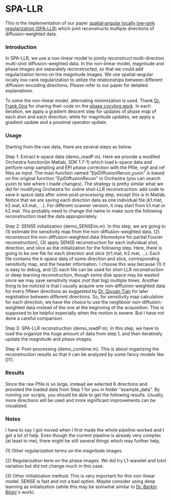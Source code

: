 # SPA-LLR
This is the implementation of our paper [spatial‐angular locally low‐rank regularization (SPA‐LLR)](https://onlinelibrary.wiley.com/doi/full/10.1002/mrm.28025) which joint reconstructs multiple directions of diffusion-weighted data.

### Introduction

In SPA-LLR, we use a non-linear model to jointly reconstruct multi-direction multi-shot diffusion-weighted data. In the non-linear model, magnitude and phase images are separately reconstructed, so that we could add regularization terms on the magnitude images. We use spatial-angular locally low-rank regularization to utilize the relationships between different diffusion-encoding directions. Please refer to our paper for detailed explanations. 

To solve the non-linear model, alternating minimization is used. Thank [Dr. Frank Ong](https://profiles.stanford.edu/210728) for sharing their code on the [phase cycyling work](https://onlinelibrary.wiley.com/doi/full/10.1002/mrm.27011). In each iteration, we apply a gradient descent step for updates of phase map of each shot and each direction; while for magnitude updates, we apply a gradient update and a proximal operator update. 

### Usage

Starting from the raw data, there are several steps as below.

Step 1: Extract k-space data (demo_readP.m). Here we provide a modifed Orchestra function(in Matlab, SDK 1.7-1) which load k-space data and perform ramp sampling and EPI phase correction with the Pfile, vrgf and ref files as input. The main function named "EpiDiffusionRecon_yuxin" is based on the original function "EpiDiffusionRecon" in Orchestra (you can search yuxin to see where I made changes). The strategy is pretty similar what we did for modifying Orchestra for online shot-LLR reconstruction: add code to save k-space data after some post-processing step, except this is in Matlab. Notice that we are saving each direction data as one individual file (k1.mat, k2.mat, k3.mat, ...). For different scanner version, it may start from k1.mat or k2.mat. You probably need to change the name to make sure the following reconstruction load the data approporiately. 

Step 2: SENSE initialization (demo_SENSEini.m). In this step, we are going to (1) estimate the sensitivity map from the non-diffusion-weighted data, (2) reconstruct the non-diffusion-weighted data (Homodyne for partial Fourier reconstruction), (3) apply SENSE reconstruction for each individual shot, direction, and slice as the initialization for the following step. Here, there is going to be one file for each direction and slice (tr1.mat, tr2.mat, ...). Each file contains the k-space data of some direction and slice, corresponding sensitivity map, and the header information. I choose this way because (1) it is easy to debug, and (2) each file can be used for shot-LLR reconstruction or deep learning reconstruction, though some disk space may be wasted since we may save sensitivity maps (not that big) multiple times. Another thing to be noticed is that I usually acquire one non-diffusion-weighted data for every fifteen directions as suggested by [Dr. Qiyuan Tian](https://www.nmr.mgh.harvard.edu/user/4287093) for later registration between different directions. So, for sensitivity map calculation for each direction, we have the choice to use the neighboor non-diffusion-weighted data instead of the one at the beginning of the acquisition. This is supposed to be helpful especially when the motion is severe. But I have not done a careful comparison.

Step 3: SPA-LLR reconstruction (demo_readP.m). In this step, we have to load the organize the huge amount of data from step 1, and then iteratively update the magnitude and phase images.

Step 4: Post-processing (demo_combine.m). This is about organizing the reconstruction results so that it can be analyzed by some fancy models like DTI.

### Results
Since the raw Pfile is so large, instead we selected 6 directions and provided the loaded data from Step 1 for you in folder "example_data". By running our scripts, you should be able to get the following results. Usually, more directions will be used and more significant improvements can be visualized.

### Notes
I have to say I got moved when I first made the whole pipeline worked and I got a lot of help. Even though the current pipeline is already very complex (at least to me), there might be still several things which may further help,

(1) Other regularization terms on the magnitude images.

(2) Regularization term on the phase images. We did try L1-wavelet and totol variation but did not change much in this case. 

(3) Other initialization method. This is very important for this non-linear model. SENSE is fast and not a bad option. Maybe consider using deep learning as initialization (while this may be somwhat similar to [Dr. Berkin Bilgic](https://www.nmr.mgh.harvard.edu/~berkin/index.html)'s work).

